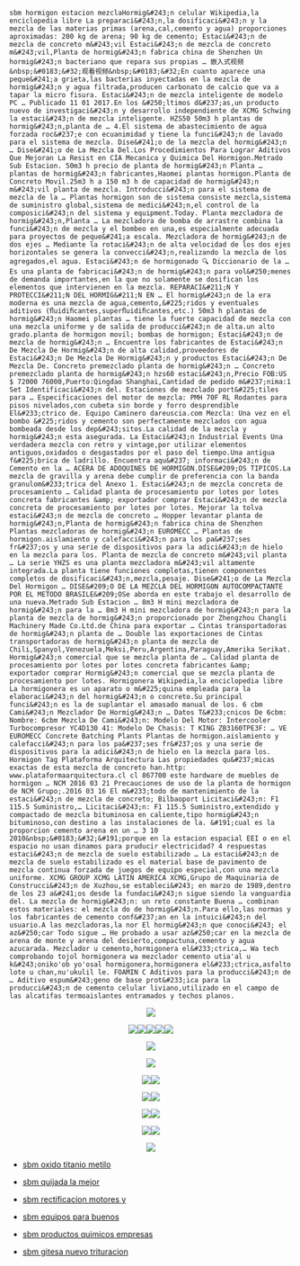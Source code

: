 
```
sbm hormigon estacion mezclaHormig&#243;n celular Wikipedia,la enciclopedia libre La preparaci&#243;n,la dosificaci&#243;n y la mezcla de las materias primas (arena,cal,cemento y agua) proporciones aproximadas: 200 kg de arena; 90 kg de cemento; Estaci&#243;n de mezcla de concreto m&#243;vil Estaci&#243;n de mezcla de concreto m&#243;vil,Planta de hormig&#243;n fabrica china de Shenzhen Un hormig&#243;n bacteriano que repara sus propias … 嵌入式视频&nbsp;&#0183;&#32;观看视频&nbsp;&#0183;&#32;En cuanto aparece una peque&#241;a grieta,las bacterias inyectadas en la mezcla de hormig&#243;n y agua filtrada,producen carbonato de calcio que va a tapar la micro fisura. Estaci&#243;n de mezcla inteligente de modelo PC … Publicado 11 01 2017.En los &#250;ltimos d&#237;as,un producto nuevo de investigaci&#243;n y desarrollo independiente de XCMG Schwing la estaci&#243;n de mezcla inteligente. HZS50 50m3 h plantas de hormig&#243;n,planta de … 4.El sistema de abastecimiento de agua forzada roc&#237;e con ecuanimidad y tiene la funci&#243;n de lavado para el sistema de mezcla. Dise&#241;o de la mezcla del hormig&#243;n … Dise&#241;o de La Mezcla Del.Los Procedimientos Para Lograr Aditivos Que Mejoran La Resist en CIA Mecanica y Quimica Del Hormigon.Metrado Sub Estacion. 50m3 h precio de planta de hormig&#243;n Planta … plantas de hormig&#243;n fabricantes,Haomei plantas hormigon.Planta de Concreto Movil.25m3 h a 150 m3 h de capacidad de hormig&#243;n m&#243;vil planta de mezcla. Introducci&#243;n para el sistema de mezcla de la … Plantas hormigon son de sistema consiste mezcla,sistema de suministro global,sistema de medici&#243;n,el control de la composici&#243;n del sistema y equipment.Today. Planta mezcladora de hormig&#243;n,Planta … La mezcladora de bomba de arrastre combina la funci&#243;n de mezcla y el bombeo en una,es especialmente adecuada para proyectos de peque&#241;a escala. Mezcladora de hormig&#243;n de dos ejes … Mediante la rotaci&#243;n de alta velocidad de los dos ejes horizontales se genera la convecci&#243;n,realizando la mezcla de los agregados,el agua. Estaci&#243;n de hormigonado 🔍 Diccionario de la … Es una planta de fabricaci&#243;n de hormig&#243;n para vol&#250;menes de demanda importantes,en la que no solamente se dosifican los elementos que intervienen en la mezcla. REPARACI&#211;N Y PROTECCI&#211;N DEL HORMIG&#211;N EN … El hormig&#243;n de la era moderna es una mezcla de agua,cemento,&#225;ridos y eventuales aditivos (ﬂuidiﬁcantes,superﬂuidiﬁcantes,etc.) 50m3 h plantas de hormig&#243;n Haomei plantas … tiene la fuerte capacidad de mezcla con una mezcla uniforme y de salida de producci&#243;n de alta.un alto grado.planta de hormigon movil; bombas de hormigon; Estaci&#243;n de mezcla de hormig&#243;n … Encuentre los fabricantes de Estaci&#243;n De Mezcla De Hormig&#243;n de alta calidad,proveedores de Estaci&#243;n De Mezcla De Hormig&#243;n y productos Estaci&#243;n De Mezcla De. Concreto premezclado planta de hormig&#243;n … Concreto premezclado planta de hormig&#243;n hzs60 estaci&#243;n,Precio FOB:US $ 72000 76000,Puerto:Qingdao Shanghai,Cantidad de pedido m&#237;nima:1 Set Identificaci&#243;n del. Estaciones de mezclado port&#225;tiles para … Especificaciones del motor de mezcla: PMH 70F RL Rodantes para pisos nivelados,con cubeta sin borde y forro desprendible El&#233;ctrico de. Equipo Caminero dareuscia.com Mezcla: Una vez en el bombo &#225;ridos y cemento son perfectamente mezclados con agua bombeada desde los dep&#243;sitos.La calidad de la mezcla y hormig&#243;n esta asegurada. La Estaci&#243;n Industrial Events Una verdadera mezcla con retro y vintage,por utilizar elementos antiguos,oxidados o desgastados por el paso del tiempo.Una antigua f&#225;brica de ladrillo. Encuentra aqu&#237; informaci&#243;n de Cemento en la … ACERA DE ADOQUINES DE HORMIGON.DISE&#209;OS TIPICOS.La mezcla de gravilla y arena debe cumplir de preferencia con la banda granulom&#233;trica del Anexo 1. Estaci&#243;n de mezcla concreta de procesamiento … Calidad planta de procesamiento por lotes por lotes concreta fabricantes &amp; exportador comprar Estaci&#243;n de mezcla concreta de procesamiento por lotes por lotes. Mejorar la tolva estaci&#243;n de mezcla de concreto … Hopper levantar planta de hormig&#243;n,Planta de hormig&#243;n fabrica china de Shenzhen Plantas mezcladoras de hormig&#243;n EUROMECC … Plantas de hormigon.aislamiento y calefacci&#243;n para los pa&#237;ses fr&#237;os y una serie de dispositivos para la adici&#243;n de hielo en la mezcla para los. Planta de mezcla de concreto m&#243;vil planta … La serie YHZS es una planta mezcladora m&#243;vil altamente integrada.La planta tiene funciones completas,tienen componentes completos de dosificaci&#243;n,mezcla,pesaje. Dise&#241;o de La Mezcla Del Hormigon … DISE&#209;O DE LA MEZCLA DEL HORMIGON AUTOCOMPACTANTE POR EL METODO BRASILE&#209;OSe aborda en este trabajo el desarrollo de una nueva.Metrado Sub Estacion … 8m3 H mini mezcladora de hormig&#243;n para la … 8m3 H mini mezcladora de hormig&#243;n para la planta de mezcla de hormig&#243;n proporcionado por Zhengzhou Changli Machinery Made Co.Ltd.de China para exportar … Cintas transportadoras de hormig&#243;n planta de … Double las exportaciones de Cintas transportadoras de hormig&#243;n planta de mezcla de Chili,Spanyol,Venezuela,Meksi,Peru,Argentina,Paraguay,Amerika Serikat. Hormig&#243;n comercial que se mezcla planta de … Calidad planta de procesamiento por lotes por lotes concreta fabricantes &amp; exportador comprar Hormig&#243;n comercial que se mezcla planta de procesamiento por lotes. Hormigonera Wikipedia,la enciclopedia libre La hormigonera es un aparato o m&#225;quina empleada para la elaboraci&#243;n del hormig&#243;n o concreto.Su principal funci&#243;n es la de suplantar el amasado manual de los. 6 cbm Cami&#243;n Mezclador De Hormig&#243;n … Datos T&#233;cnicos De 6cbm: Nombre: 6cbm Mezcla De Cami&#243;n: Modelo Del Motor: Intercooler Turbocompresor YC4D130 41: Modelo De Chasis: T KING ZB3160TPE3F: … VE EUROMECC Concrete Batching Plants Plantas de hormigon.aislamiento y calefacci&#243;n para los pa&#237;ses fr&#237;os y una serie de dispositivos para la adici&#243;n de hielo en la mezcla para los. Hormigon Tag Plataforma Arquitectura Las propiedades qu&#237;micas exactas de esta mezcla de concreto han.http: www.plataformaarquitectura.cl cl 867700 este hardware de muebles de hormigon … NCM 2016 03 21 Precauciones de uso de la planta de hormigon de NCM Grupo;.2016 03 16 El m&#233;todo de mantenimiento de la estaci&#243;n de mezcla de concreto; Bilbaoport Licitaci&#243;n: F1 115.5 Suministro,… Licitaci&#243;n: F1 115.5 Suministro,extendido y compactado de mezcla bituminosa en caliente,tipo hormig&#243;n bituminoso,con destino a las instalaciones de la. &#191;cual es la proporcion cemento arena en un … 3 10 2010&nbsp;&#0183;&#32;&#191;porque en la estacion espacial EEI o en el espacio no usan dinamos para pruducir electricidad? 4 respuestas estaci&#243;n de mezcla de suelo estabilizado … La estaci&#243;n de mezcla de suelo estabilizado es el material base de pavimento de mezcla continua forzada de juegos de equipo especial,con una mezcla uniforme. XCMG GROUP XCMG LATIN AMERICA XCMG,Grupo de Maquinaria de Construcci&#243;n de Xuzhou,se estableci&#243; en marzo de 1989,dentro de los 23 a&#241;os desde la fundaci&#243;n sigue siendo la vanguardia del. La mezcla de hormig&#243;n: un reto constante Buena … combinan estos materiales: el mezcla do de hormig&#243;n.Para ello,las normas y los fabricantes de cemento conf&#237;an en la intuici&#243;n del usuario.A las mezcladoras,la nor El hormig&#243;n que conoci&#243; el az&#250;car Todo sigue … He probado a usar az&#250;car en la mezcla de arena de monte y arena del desierto,compactuna,cemento y agua azucarada. Mezclador u cemento,hormigonera el&#233;ctrica,… Wa tech comprobando tojol hormigonera wa mezclador cemento utia'al u k&#243;oniko'ob yo'osal hormigonera,hormigonera el&#233;ctrica,asfalto lote u chan,nu'ukulil le. FOAMIN C Aditivos para la producci&#243;n de … Aditivo espum&#243;geno de base prot&#233;ica para la producci&#243;n de cemento celular liviano,utilizado en el campo de las alcatifas termoaislantes entramados y techos planos. 
```

<div align="center">

<a href="https://es-crusher.shibang-china.com/github&k=sbm+hormigon+estacion+mezcla"><img src="https://static.shibang-china.com/es/crusher/logo.jpg"></a>

<a href="https://es-crusher.shibang-china.com/github&k=sbm+hormigon+estacion+mezcla"><img src="https://static.shibang-china.com/es/crusher/index.jpg"></a><a href="https://es-crusher.shibang-china.com/material.htmlgithub&k=sbm+hormigon+estacion+mezcla"><img src="https://static.shibang-china.com/es/crusher/material.jpg"></a><a href="https://es-crusher.shibang-china.com/application.htmlgithub&k=sbm+hormigon+estacion+mezcla"><img src="https://static.shibang-china.com/es/crusher/application.jpg"></a><a href="https://es-crusher.shibang-china.com/aboutus.htmlgithub&k=sbm+hormigon+estacion+mezcla"><img src="https://static.shibang-china.com/es/crusher/aboutus.jpg"></a><a href="https://es-crusher.shibang-china.com/contact.htmlgithub&k=sbm+hormigon+estacion+mezcla"><img src="https://static.shibang-china.com/es/crusher/contact.jpg"></a>

<a href="https://es-crusher.shibang-china.com/github&k=sbm+hormigon+estacion+mezcla"><img src="https://static.shibang-china.com/es/crusher/banner.jpg"></a>

<a href="https://swt.shibang-china.com/github&k=sbm+hormigon+estacion+mezcla"><img src="https://static.shibang-china.com/es/crusher/text.jpg"></a>

<a href="https://swt.shibang-china.com/github&k=sbm+hormigon+estacion+mezcla"><img src="https://static.shibang-china.com/es/crusher/chat.jpg"></a><a href="https://es-crusher.shibang-china.com/contact.htmlgithub&k=sbm+hormigon+estacion+mezcla"><img src="https://static.shibang-china.com/es/crusher/message.jpg"></a>

<a href="https://es-crusher.shibang-china.com/products/pe.htmlgithub&k=sbm+hormigon+estacion+mezcla"><img src="https://static.shibang-china.com/es/crusher/pe.jpg"></a><a href="https://es-crusher.shibang-china.com/products/pf.htmlgithub&k=sbm+hormigon+estacion+mezcla"><img src="https://static.shibang-china.com/es/crusher/pf.jpg"></a>

<a href="https://es-crusher.shibang-china.com/products/hpt.htmlgithub&k=sbm+hormigon+estacion+mezcla"><img src="https://static.shibang-china.com/es/crusher/hpt.jpg"></a><a href="https://es-crusher.shibang-china.com/products/vsi.htmlgithub&k=sbm+hormigon+estacion+mezcla"><img src="https://static.shibang-china.com/es/crusher/vsi.jpg"></a>

<a href="https://es-crusher.shibang-china.com/products/klv.htmlgithub&k=sbm+hormigon+estacion+mezcla"><img src="https://static.shibang-china.com/es/crusher/klv.jpg"></a><a href="https://es-crusher.shibang-china.com/products/portable.htmlgithub&k=sbm+hormigon+estacion+mezcla"><img src="https://static.shibang-china.com/es/crusher/portable.jpg"></a>

<a href="https://swt.shibang-china.com/github&k=sbm+hormigon+estacion+mezcla"><img src="https://static.shibang-china.com/es/crusher/case.jpg"></a>

</div>


* [sbm oxido titanio metilo](sbm%20oxido%20titanio%20metilo.md)

* [sbm quijada la mejor](sbm%20quijada%20la%20mejor.md)

* [sbm rectificacion motores y](sbm%20rectificacion%20motores%20y.md)

* [sbm equipos para buenos](sbm%20equipos%20para%20buenos.md)

* [sbm productos quimicos empresas](sbm%20productos%20quimicos%20empresas.md)

* [sbm gitesa nuevo trituracion](sbm%20gitesa%20nuevo%20trituracion.md)